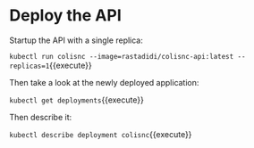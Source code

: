 # Deploy the API

Startup the API with a single replica:

`kubectl run colisnc --image=rastadidi/colisnc-api:latest --replicas=1`{{execute}}

Then take a look at the newly deployed application:

`kubectl get deployments`{{execute}}


Then describe it:

`kubectl describe deployment colisnc`{{execute}}